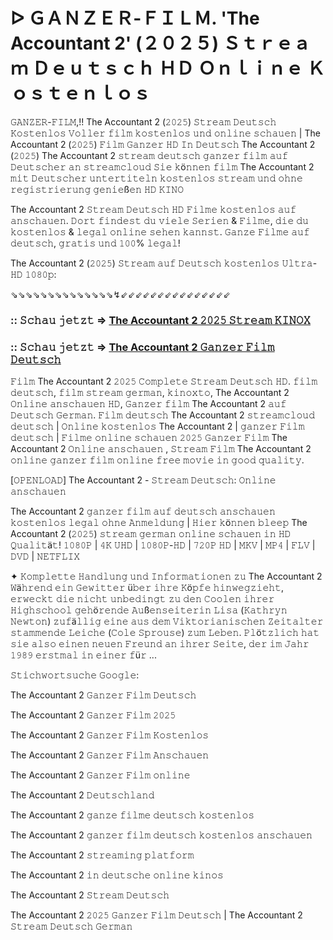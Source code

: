 # ᐅ ＧＡＮＺＥＲ-ＦＩＬＭ. 'The Accountant 2' (２０２５) Ｓｔｒｅａｍ Ｄｅｕｔｓｃｈ ＨＤ Ｏｎｌｉｎｅ Ｋｏｓｔｅｎｌｏｓ

𝙶𝙰𝙽𝚉𝙴𝚁-𝙵𝙸𝙻𝙼,!! The Accountant 2 (𝟸𝟶𝟸𝟻) 𝚂𝚝𝚛𝚎𝚊𝚖 𝙳𝚎𝚞𝚝𝚜𝚌𝚑 𝙺𝚘𝚜𝚝𝚎𝚗𝚕𝚘𝚜 𝚅𝚘𝚕𝚕𝚎𝚛 𝚏𝚒𝚕𝚖 𝚔𝚘𝚜𝚝𝚎𝚗𝚕𝚘𝚜 𝚞𝚗𝚍 𝚘𝚗𝚕𝚒𝚗𝚎 𝚜𝚌𝚑𝚊𝚞𝚎𝚗 | The Accountant 2 (𝟸𝟶𝟸𝟻) 𝙵𝚒𝚕𝚖 𝙶𝚊𝚗𝚣𝚎𝚛 𝙷𝙳 𝙸𝚗 𝙳𝚎𝚞𝚝𝚜𝚌𝚑 The Accountant 2 (𝟸𝟶𝟸𝟻) The Accountant 2 𝚜𝚝𝚛𝚎𝚊𝚖 𝚍𝚎𝚞𝚝𝚜𝚌𝚑 𝚐𝚊𝚗𝚣𝚎𝚛 𝚏𝚒𝚕𝚖 𝚊𝚞𝚏 𝙳𝚎𝚞𝚝𝚜𝚌𝚑𝚎𝚛 𝚊𝚗 𝚜𝚝𝚛𝚎𝚊𝚖𝚌𝚕𝚘𝚞𝚍 𝚂𝚒𝚎 𝚔ö𝚗𝚗𝚎𝚗 𝚏𝚒𝚕𝚖 The Accountant 2 𝚖𝚒𝚝 𝙳𝚎𝚞𝚝𝚜𝚌𝚑𝚎𝚛 𝚞𝚗𝚝𝚎𝚛𝚝𝚒𝚝𝚎𝚕𝚗 𝚔𝚘𝚜𝚝𝚎𝚗𝚕𝚘𝚜 𝚜𝚝𝚛𝚎𝚊𝚖 𝚞𝚗𝚍 𝚘𝚑𝚗𝚎 𝚛𝚎𝚐𝚒𝚜𝚝𝚛𝚒𝚎𝚛𝚞𝚗𝚐 𝚐𝚎𝚗𝚒𝚎ß𝚎𝚗 𝙷𝙳 𝙺𝙸𝙽𝙾

The Accountant 2 𝚂𝚝𝚛𝚎𝚊𝚖 𝙳𝚎𝚞𝚝𝚜𝚌𝚑 𝙷𝙳 𝙵𝚒𝚕𝚖𝚎 𝚔𝚘𝚜𝚝𝚎𝚗𝚕𝚘𝚜 𝚊𝚞𝚏 𝚊𝚗𝚜𝚌𝚑𝚊𝚞𝚎𝚗. 𝙳𝚘𝚛𝚝 𝚏𝚒𝚗𝚍𝚎𝚜𝚝 𝚍𝚞 𝚟𝚒𝚎𝚕𝚎 𝚂𝚎𝚛𝚒𝚎𝚗 & 𝙵𝚒𝚕𝚖𝚎, 𝚍𝚒𝚎 𝚍𝚞 𝚔𝚘𝚜𝚝𝚎𝚗𝚕𝚘𝚜 & 𝚕𝚎𝚐𝚊𝚕 𝚘𝚗𝚕𝚒𝚗𝚎 𝚜𝚎𝚑𝚎𝚗 𝚔𝚊𝚗𝚗𝚜𝚝. 𝙶𝚊𝚗𝚣𝚎 𝙵𝚒𝚕𝚖𝚎 𝚊𝚞𝚏 𝚍𝚎𝚞𝚝𝚜𝚌𝚑, 𝚐𝚛𝚊𝚝𝚒𝚜 𝚞𝚗𝚍 𝟷𝟶𝟶% 𝚕𝚎𝚐𝚊𝚕!

The Accountant 2 (𝟸𝟶𝟸𝟻) 𝚂𝚝𝚛𝚎𝚊𝚖 𝚊𝚞𝚏 𝙳𝚎𝚞𝚝𝚜𝚌𝚑 𝚔𝚘𝚜𝚝𝚎𝚗𝚕𝚘𝚜 𝚄𝚕𝚝𝚛𝚊-𝙷𝙳 𝟷𝟶𝟾𝟶𝚙:

⇘⇘⇘⇘⇘⇘⇘⇘⇘⇘⇘⇘⇘⇘↯⇙⇙⇙⇙⇙⇙⇙⇙⇙⇙⇙⇙⇙⇙⇙

### :: 𝚂𝚌𝚑𝚊𝚞 𝚓𝚎𝚝𝚣𝚝 => [The Accountant 2 𝟸𝟶𝟸𝟻 𝚂𝚝𝚛𝚎𝚊𝚖 𝙺𝙸𝙽𝙾𝚇](https://t.co/goUXjD7eEE)

### :: 𝚂𝚌𝚑𝚊𝚞 𝚓𝚎𝚝𝚣𝚝 => [The Accountant 2 𝙶𝚊𝚗𝚣𝚎𝚛 𝙵𝚒𝚕𝚖 𝙳𝚎𝚞𝚝𝚜𝚌𝚑](https://t.co/goUXjD7eEE)

𝙵𝚒𝚕𝚖 The Accountant 2 𝟸𝟶𝟸𝟻 𝙲𝚘𝚖𝚙𝚕𝚎𝚝𝚎 𝚂𝚝𝚛𝚎𝚊𝚖 𝙳𝚎𝚞𝚝𝚜𝚌𝚑 𝙷𝙳. 𝚏𝚒𝚕𝚖 𝚍𝚎𝚞𝚝𝚜𝚌𝚑, 𝚏𝚒𝚕𝚖 𝚜𝚝𝚛𝚎𝚊𝚖 𝚐𝚎𝚛𝚖𝚊𝚗, 𝚔𝚒𝚗𝚘𝚡𝚝𝚘, The Accountant 2 𝙾𝚗𝚕𝚒𝚗𝚎 𝚊𝚗𝚜𝚌𝚑𝚊𝚞𝚎𝚗 𝙷𝙳, 𝙶𝚊𝚗𝚣𝚎𝚛 𝚏𝚒𝚕𝚖 The Accountant 2 𝚊𝚞𝚏 𝙳𝚎𝚞𝚝𝚜𝚌𝚑 𝙶𝚎𝚛𝚖𝚊𝚗. 𝙵𝚒𝚕𝚖 𝚍𝚎𝚞𝚝𝚜𝚌𝚑 The Accountant 2 𝚜𝚝𝚛𝚎𝚊𝚖𝚌𝚕𝚘𝚞𝚍 𝚍𝚎𝚞𝚝𝚜𝚌𝚑 | 𝙾𝚗𝚕𝚒𝚗𝚎 𝚔𝚘𝚜𝚝𝚎𝚗𝚕𝚘𝚜 The Accountant 2 | 𝚐𝚊𝚗𝚣𝚎𝚛 𝙵𝚒𝚕𝚖 𝚍𝚎𝚞𝚝𝚜𝚌𝚑 | 𝙵𝚒𝚕𝚖𝚎 𝚘𝚗𝚕𝚒𝚗𝚎 𝚜𝚌𝚑𝚊𝚞𝚎𝚗 𝟸𝟶𝟸𝟻 𝙶𝚊𝚗𝚣𝚎𝚛 𝙵𝚒𝚕𝚖 The Accountant 2 𝙾𝚗𝚕𝚒𝚗𝚎 𝚊𝚗𝚜𝚌𝚑𝚊𝚞𝚎𝚗 , 𝚂𝚝𝚛𝚎𝚊𝚖 𝙵𝚒𝚕𝚖 The Accountant 2 𝚘𝚗𝚕𝚒𝚗𝚎 𝚐𝚊𝚗𝚣𝚎𝚛 𝚏𝚒𝚕𝚖 𝚘𝚗𝚕𝚒𝚗𝚎 𝚏𝚛𝚎𝚎 𝚖𝚘𝚟𝚒𝚎 𝚒𝚗 𝚐𝚘𝚘𝚍 𝚚𝚞𝚊𝚕𝚒𝚝𝚢.

[𝙾𝙿𝙴𝙽𝙻𝙾𝙰𝙳] The Accountant 2 - 𝚂𝚝𝚛𝚎𝚊𝚖 𝙳𝚎𝚞𝚝𝚜𝚌𝚑: 𝙾𝚗𝚕𝚒𝚗𝚎 𝚊𝚗𝚜𝚌𝚑𝚊𝚞𝚎𝚗

The Accountant 2 𝚐𝚊𝚗𝚣𝚎𝚛 𝚏𝚒𝚕𝚖 𝚊𝚞𝚏 𝚍𝚎𝚞𝚝𝚜𝚌𝚑 𝚊𝚗𝚜𝚌𝚑𝚊𝚞𝚎𝚗 𝚔𝚘𝚜𝚝𝚎𝚗𝚕𝚘𝚜 𝚕𝚎𝚐𝚊𝚕 𝚘𝚑𝚗𝚎 𝙰𝚗𝚖𝚎𝚕𝚍𝚞𝚗𝚐 | 𝙷𝚒𝚎𝚛 𝚔ö𝚗𝚗𝚎𝚗 𝚋𝚕𝚎𝚎𝚙 The Accountant 2 (𝟸𝟶𝟸𝟻) 𝚜𝚝𝚛𝚎𝚊𝚖 𝚐𝚎𝚛𝚖𝚊𝚗 𝚘𝚗𝚕𝚒𝚗𝚎 𝚜𝚌𝚑𝚊𝚞𝚎𝚗 𝚒𝚗 𝙷𝙳 𝚀𝚞𝚊𝚕𝚒𝚝ä𝚝! 𝟷𝟶𝟾𝟶𝙿 | 𝟺𝙺 𝚄𝙷𝙳 | 𝟷𝟶𝟾𝟶𝙿-𝙷𝙳 | 𝟽𝟸𝟶𝙿 𝙷𝙳 | 𝙼𝙺𝚅 | 𝙼𝙿𝟺 | 𝙵𝙻𝚅 | 𝙳𝚅𝙳 | 𝙽𝙴𝚃𝙵𝙻𝙸𝚇

✦ 𝙺𝚘𝚖𝚙𝚕𝚎𝚝𝚝𝚎 𝙷𝚊𝚗𝚍𝚕𝚞𝚗𝚐 𝚞𝚗𝚍 𝙸𝚗𝚏𝚘𝚛𝚖𝚊𝚝𝚒𝚘𝚗𝚎𝚗 𝚣𝚞 The Accountant 2
𝚆ä𝚑𝚛𝚎𝚗𝚍 𝚎𝚒𝚗 𝙶𝚎𝚠𝚒𝚝𝚝𝚎𝚛 ü𝚋𝚎𝚛 𝚒𝚑𝚛𝚎 𝙺ö𝚙𝚏𝚎 𝚑𝚒𝚗𝚠𝚎𝚐𝚣𝚒𝚎𝚑𝚝, 𝚎𝚛𝚠𝚎𝚌𝚔𝚝 𝚍𝚒𝚎 𝚗𝚒𝚌𝚑𝚝 𝚞𝚗𝚋𝚎𝚍𝚒𝚗𝚐𝚝 𝚣𝚞 𝚍𝚎𝚗 𝙲𝚘𝚘𝚕𝚎𝚗 𝚒𝚑𝚛𝚎𝚛 𝙷𝚒𝚐𝚑𝚜𝚌𝚑𝚘𝚘𝚕 𝚐𝚎𝚑ö𝚛𝚎𝚗𝚍𝚎 𝙰𝚞ß𝚎𝚗𝚜𝚎𝚒𝚝𝚎𝚛𝚒𝚗 𝙻𝚒𝚜𝚊 (𝙺𝚊𝚝𝚑𝚛𝚢𝚗 𝙽𝚎𝚠𝚝𝚘𝚗) 𝚣𝚞𝚏ä𝚕𝚕𝚒𝚐 𝚎𝚒𝚗𝚎 𝚊𝚞𝚜 𝚍𝚎𝚖 𝚅𝚒𝚔𝚝𝚘𝚛𝚒𝚊𝚗𝚒𝚜𝚌𝚑𝚎𝚗 𝚉𝚎𝚒𝚝𝚊𝚕𝚝𝚎𝚛 𝚜𝚝𝚊𝚖𝚖𝚎𝚗𝚍𝚎 𝙻𝚎𝚒𝚌𝚑𝚎 (𝙲𝚘𝚕𝚎 𝚂𝚙𝚛𝚘𝚞𝚜𝚎) 𝚣𝚞𝚖 𝙻𝚎𝚋𝚎𝚗. 𝙿𝚕ö𝚝𝚣𝚕𝚒𝚌𝚑 𝚑𝚊𝚝 𝚜𝚒𝚎 𝚊𝚕𝚜𝚘 𝚎𝚒𝚗𝚎𝚗 𝚗𝚎𝚞𝚎𝚗 𝙵𝚛𝚎𝚞𝚗𝚍 𝚊𝚗 𝚒𝚑𝚛𝚎𝚛 𝚂𝚎𝚒𝚝𝚎, 𝚍𝚎𝚛 𝚒𝚖 𝙹𝚊𝚑𝚛 𝟷𝟿𝟾𝟿 𝚎𝚛𝚜𝚝𝚖𝚊𝚕 𝚒𝚗 𝚎𝚒𝚗𝚎𝚛 𝚏ü𝚛 ...

𝚂𝚝𝚒𝚌𝚑𝚠𝚘𝚛𝚝𝚜𝚞𝚌𝚑𝚎 𝙶𝚘𝚘𝚐𝚕𝚎:

The Accountant 2 𝙶𝚊𝚗𝚣𝚎𝚛 𝙵𝚒𝚕𝚖 𝙳𝚎𝚞𝚝𝚜𝚌𝚑

The Accountant 2 𝙶𝚊𝚗𝚣𝚎𝚛 𝙵𝚒𝚕𝚖 𝟸𝟶𝟸𝟻

The Accountant 2 𝙶𝚊𝚗𝚣𝚎𝚛 𝙵𝚒𝚕𝚖 𝙺𝚘𝚜𝚝𝚎𝚗𝚕𝚘𝚜

The Accountant 2 𝙶𝚊𝚗𝚣𝚎𝚛 𝙵𝚒𝚕𝚖 𝙰𝚗𝚜𝚌𝚑𝚊𝚞𝚎𝚗

The Accountant 2 𝙶𝚊𝚗𝚣𝚎𝚛 𝙵𝚒𝚕𝚖 𝚘𝚗𝚕𝚒𝚗𝚎

The Accountant 2 𝙳𝚎𝚞𝚝𝚜𝚌𝚑𝚕𝚊𝚗𝚍

The Accountant 2 𝚐𝚊𝚗𝚣𝚎 𝚏𝚒𝚕𝚖𝚎 𝚍𝚎𝚞𝚝𝚜𝚌𝚑 𝚔𝚘𝚜𝚝𝚎𝚗𝚕𝚘𝚜

The Accountant 2 𝚐𝚊𝚗𝚣𝚎𝚛 𝚏𝚒𝚕𝚖 𝚍𝚎𝚞𝚝𝚜𝚌𝚑 𝚔𝚘𝚜𝚝𝚎𝚗𝚕𝚘𝚜 𝚊𝚗𝚜𝚌𝚑𝚊𝚞𝚎𝚗

The Accountant 2 𝚜𝚝𝚛𝚎𝚊𝚖𝚒𝚗𝚐 𝚙𝚕𝚊𝚝𝚏𝚘𝚛𝚖

The Accountant 2 𝚒𝚗 𝚍𝚎𝚞𝚝𝚜𝚌𝚑𝚎 𝚘𝚗𝚕𝚒𝚗𝚎 𝚔𝚒𝚗𝚘𝚜

The Accountant 2 𝚂𝚝𝚛𝚎𝚊𝚖 𝙳𝚎𝚞𝚝𝚜𝚌𝚑

The Accountant 2 𝟸𝟶𝟸𝟻 𝙶𝚊𝚗𝚣𝚎𝚛 𝙵𝚒𝚕𝚖 𝙳𝚎𝚞𝚝𝚜𝚌𝚑 | The Accountant 2 𝚂𝚝𝚛𝚎𝚊𝚖 𝙳𝚎𝚞𝚝𝚜𝚌𝚑 𝙶𝚎𝚛𝚖𝚊𝚗
